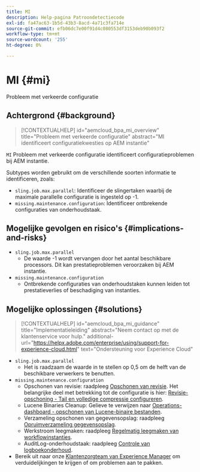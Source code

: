 ```yaml
---
title: MI
description: Help-pagina Patroondetectiecode
exl-id: fa47ac63-1b5d-43b3-8acd-4a71c3fa714e
source-git-commit: efb06dc7e00f91d4c080553df3153deb90b093f2
workflow-type: tm+mt
source-wordcount: '255'
ht-degree: 0%

---
```


# MI {#mi}

Probleem met verkeerde configuratie

## Achtergrond {#background}

>[!CONTEXTUALHELP]
>id="aemcloud_bpa_mi_overview"
>title="Probleem met verkeerde configuratie"
>abstract="MI identificeert configuratiekwesties op AEM instantie"

`MI`  Probleem met verkeerde configuratie identificeert configuratieproblemen bij AEM instantie.

Subtypes worden gebruikt om de verschillende soorten informatie te identificeren, zoals:

* `sling.job.max.parallel`: Identificeer de slingertaken waarbij de maximale parallelle configuratie is ingesteld op -1.
* `missing.maintenance.configuration`: Identificeer ontbrekende configuraties van onderhoudstaak.

## Mogelijke gevolgen en risico&#39;s {#implications-and-risks}

* `sling.job.max.parallel`
   * De waarde -1 wordt vervangen door het aantal beschikbare processors. Dit kan prestatieproblemen veroorzaken bij AEM instantie.
* `missing.maintenance.configuration`
   * Ontbrekende configuraties van onderhoudstaken kunnen leiden tot prestatieverlies of beschadiging van instanties.

## Mogelijke oplossingen {#solutions}

>[!CONTEXTUALHELP]
>id="aemcloud_bpa_mi_guidance"
>title="Implementatieleiding"
>abstract="Neem contact op met de klantenservice voor hulp."
>additional-url="https://helpx.adobe.com/enterprise/using/support-for-experience-cloud.html" text="Ondersteuning voor Experience Cloud"

* `sling.job.max.parallel`
   * Het is raadzaam de waarde in te stellen op 0,5 om de helft van de beschikbare verwerkers te benutten.
* `missing.maintenance.configuration`
   * Opschonen van revisie: raadpleeg [Opschonen van revisie](https://experienceleague.adobe.com/docs/experience-manager-65/deploying/deploying/revision-cleanup.html). Het belangrijke deel met betrekking tot de configuratie is hier: [Revisie-opschoning - Tail en volledige compressie configureren](https://experienceleague.adobe.com/docs/experience-manager-65/deploying/deploying/revision-cleanup.html#how-to-configure-full-and-tail-compaction).
   * Lucene Binaries Cleanup: Gelieve te verwijzen naar [Operations-dashboard - opschonen van Lucene-binaire bestanden](https://experienceleague.adobe.com/docs/experience-manager-65/administering/operations/operations-dashboard.html#lucene-binaries-cleanup).
   * Verzameling opschonen van gegevensopslag: raadpleeg [Opruimverzameling gegevensopslag](https://experienceleague.adobe.com/docs/experience-manager-65/administering/operations/data-store-garbage-collection.html).
   * Werkstroom leegmaken: raadpleeg [Regelmatig leegmaken van workflowinstanties](https://experienceleague.adobe.com/docs/experience-manager-65/administering/operations/workflows-administering.html#regular-purging-of-workflow-instances).
   * AuditLog-onderhoudstaak: raadpleeg [Controle van logboekonderhoud](https://experienceleague.adobe.com/docs/experience-manager-65/administering/operations/operations-audit-log.html).
* Bereik uit naar onze [Klantenzorgteam van Experience Manager](https://helpx.adobe.com/enterprise/using/support-for-experience-cloud.html) om verduidelijkingen te krijgen of om problemen aan te pakken.
